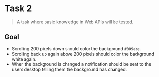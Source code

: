 # Task 2

> A task where basic knowledge in Web APIs will be tested.


## Goal

- Scrolling 200 pixels down should color the background `#009abe`.
- Scrolling back up again above 200 pixels should color the background white again.
- When the background is changed a notification should be sent to the users desktop telling them the background has changed.
